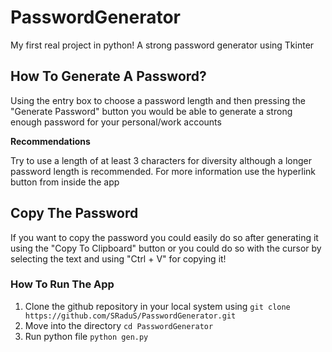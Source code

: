 # PasswordGenerator
My first real project in python! A strong password generator using Tkinter

## How To Generate A Password?
Using the entry box to choose a password length and then pressing the "Generate Password" button you would be able to generate a strong enough password for your personal/work accounts

**Recommendations**

Try to use a length of at least 3 characters for diversity although a longer password length is recommended. For more information use the hyperlink button from inside the app

## Copy The Password
If you want to copy the password you could easily do so after generating it using the "Copy To Clipboard" button or you could do so with the cursor by selecting the text and using "Ctrl + V" for copying it!

### How To Run The App
1. Clone the github repository in your local system using `git clone https://github.com/SRaduS/PasswordGenerator.git`
2. Move into the directory `cd PasswordGenerator`
3. Run python file `python gen.py`